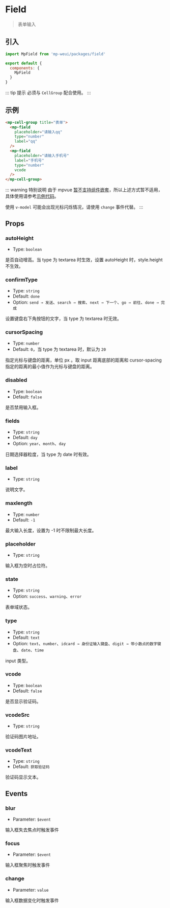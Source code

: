 # Field

> 表单输入

## 引入

``` js
import MpField from 'mp-weui/packages/field'

export default {
  components: {
    MpField
  }
}
```

::: tip 提示
必须与 `CellGroup` 配合使用。
:::

## 示例

``` html
<mp-cell-group title="表单">
  <mp-field
    placeholder="请输入qq"
    type="number"
    label="qq"
  />
  <mp-field
    placeholder="请输入手机号"
    label="手机号"
    type="number"
    vcode
  />
</mp-cell-group>
```

::: warning 特别说明
由于 mpvue [暂不支持组件嵌套](https://trello.com/c/UKF5tFv9/34-%E6%94%AF%E6%8C%81%E6%9B%B4%E5%A4%8D%E6%9D%82%E7%9A%84-slot)，所以上述方式暂不适用，具体使用请参考[示例代码](https://github.com/youngluo/mp-weui/blob/master/src/pages/field/index.vue)。

使用 `v-model` 可能会出现光标闪烁情况，请使用 `change` 事件代替。
:::

## Props

### autoHeight

* Type: `boolean`

是否自动增高。当 type 为 textarea 时生效，设置 autoHeight 时，style.height 不生效。

### confirmType

* Type: `string`
* Default: `done`
* Option: `send → 发送`、`search → 搜索`、`next → 下一个`、`go → 前往`、`done → 完成`

设置键盘右下角按钮的文字，当 type 为 textarea 时无效。

### cursorSpacing

* Type: `number`
* Default: `0`，当 type 为 textarea 时，默认为 `20`

指定光标与键盘的距离，单位 px 。取 input 距离底部的距离和 cursor-spacing 指定的距离的最小值作为光标与键盘的距离。

### disabled

* Type: `boolean`
* Default: `false`

是否禁用输入框。

### fields

* Type: `string`
* Default: `day`
* Option: `year`、`month`、`day`

日期选择器粒度，当 type 为 date 时有效。

### label

* Type: `string`

说明文字。

### maxlength

* Type: `number`
* Default: `-1`

最大输入长度，设置为 -1 时不限制最大长度。

### placeholder

* Type: `string`

输入框为空时占位符。

### state

* Type: `string`
* Option: `success`、`warning`、`error`

表单域状态。

### type

* Type: `string`
* Default: `text`
* Option: `text`、`number`、`idcard → 身份证输入键盘`、`digit → 带小数点的数字键盘`、`date`、`time`

input 类型。

### vcode

* Type: `boolean`
* Default: `false`

是否显示验证码。

### vcodeSrc

* Type: `string`

验证码图片地址。

### vcodeText

* Type: `string`
* Default: `获取验证码`

验证码显示文本。

## Events

### blur

* Parameter: `$event`

输入框失去焦点时触发事件

### focus

* Parameter: `$event`

输入框聚焦时触发事件

### change

* Parameter: `value`

输入框数据变化时触发事件
